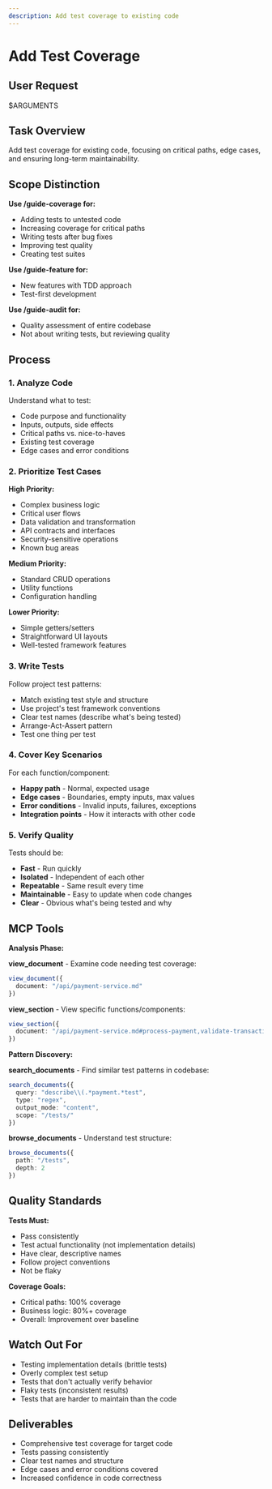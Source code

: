 ```yaml
---
description: Add test coverage to existing code
---
```


# Add Test Coverage

## User Request

$ARGUMENTS

## Task Overview

Add test coverage for existing code, focusing on critical paths, edge cases, and ensuring long-term maintainability.

## Scope Distinction

**Use /guide-coverage for:**
- Adding tests to untested code
- Increasing coverage for critical paths
- Writing tests after bug fixes
- Improving test quality
- Creating test suites

**Use /guide-feature for:**
- New features with TDD approach
- Test-first development

**Use /guide-audit for:**
- Quality assessment of entire codebase
- Not about writing tests, but reviewing quality

## Process

### 1. Analyze Code
Understand what to test:
- Code purpose and functionality
- Inputs, outputs, side effects
- Critical paths vs. nice-to-haves
- Existing test coverage
- Edge cases and error conditions

### 2. Prioritize Test Cases

**High Priority:**
- Complex business logic
- Critical user flows
- Data validation and transformation
- API contracts and interfaces
- Security-sensitive operations
- Known bug areas

**Medium Priority:**
- Standard CRUD operations
- Utility functions
- Configuration handling

**Lower Priority:**
- Simple getters/setters
- Straightforward UI layouts
- Well-tested framework features

### 3. Write Tests

Follow project test patterns:
- Match existing test style and structure
- Use project's test framework conventions
- Clear test names (describe what's being tested)
- Arrange-Act-Assert pattern
- Test one thing per test

### 4. Cover Key Scenarios

For each function/component:
- **Happy path** - Normal, expected usage
- **Edge cases** - Boundaries, empty inputs, max values
- **Error conditions** - Invalid inputs, failures, exceptions
- **Integration points** - How it interacts with other code

### 5. Verify Quality

Tests should be:
- **Fast** - Run quickly
- **Isolated** - Independent of each other
- **Repeatable** - Same result every time
- **Maintainable** - Easy to update when code changes
- **Clear** - Obvious what's being tested and why

## MCP Tools

**Analysis Phase:**

**view_document** - Examine code needing test coverage:
```typescript
view_document({
  document: "/api/payment-service.md"
})
```

**view_section** - View specific functions/components:
```typescript
view_section({
  document: "/api/payment-service.md#process-payment,validate-transaction"
})
```

**Pattern Discovery:**

**search_documents** - Find similar test patterns in codebase:
```typescript
search_documents({
  query: "describe\\(.*payment.*test",
  type: "regex",
  output_mode: "content",
  scope: "/tests/"
})
```

**browse_documents** - Understand test structure:
```typescript
browse_documents({
  path: "/tests",
  depth: 2
})
```

## Quality Standards

**Tests Must:**
- Pass consistently
- Test actual functionality (not implementation details)
- Have clear, descriptive names
- Follow project conventions
- Not be flaky

**Coverage Goals:**
- Critical paths: 100% coverage
- Business logic: 80%+ coverage
- Overall: Improvement over baseline

## Watch Out For

- Testing implementation details (brittle tests)
- Overly complex test setup
- Tests that don't actually verify behavior
- Flaky tests (inconsistent results)
- Tests that are harder to maintain than the code

## Deliverables

- Comprehensive test coverage for target code
- Tests passing consistently
- Clear test names and structure
- Edge cases and error conditions covered
- Increased confidence in code correctness
